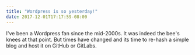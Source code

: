 ```yaml
---
title: "Wordpress is so yesterday!"
date: 2017-12-01T17:17:59-08:00
---
```


I've been a Wordpress fan since the mid-2000s. It was indeed the bee's knees at that point.
But times have changed and its time to re-hash a simple blog and host it on GitHub or GitLabs.

